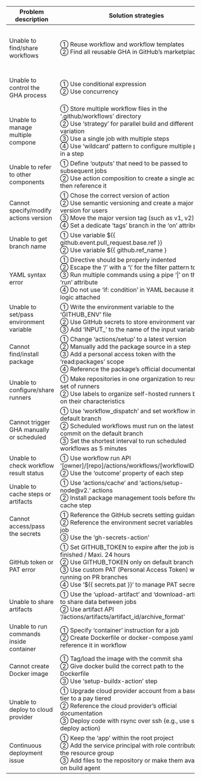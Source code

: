 | Problem description | Solution strategies | Examples |
| ---- | ---- | ---- |
|Unable to find/share workflows   | ① Reuse workflow and workflow templates <br> ② Find all reusable GHA in GitHub’s marketplace |① https://stackoverflow.com/questions/59230841/does-github-actions-have-templates <br>  ② https://stackoverflow.com/questions/64373957/github-actions-is-there-anywhere-that-lists-them-all |
|Unable to control the GHA process|① Use conditional expression <br> ② Use concurrency |① https://stackoverflow.com/questions/60589373/how-to-force-to-exit-in-github-actions-step <br>  ②|
|Unable to manage multiple compone|① Store multiple workflow files in the ‘.github/workflows’ directory <br> ② Use ‘strategy’ for parallel build and different variation <br> ③ Use a single job with multiple steps <br> ④ Use ‘wildcard’ pattern to configure multiple paths in a step  |① <br>  ② <br> ③ <br> ④|
|Unable to refer to other components|① Define ‘outputs’ that need to be passed to subsequent jobs <br> ② Use action composition to create a single action then reference it |① <br>  ②|
|Cannot specify/modify actions version | ① Chose the correct version of action <br> ② Use semantic versioning and create a major version for users <br> ③ Move the major version tag (such as v1, v2) <br> ④ Set a dedicate ‘tags’ branch in the ‘on’ attributte |① <br>  ② <br> ③ <br> ④|
|Unable to get branch name | ① Use variable ${{ github.event.pull_request.base.ref }} <br> ② Use variable ${{ github.ref_name } |① <br>  ②|
|YAML syntax error | ① Directive should be properly indented <br> ② Escape the ‘/’ with a ‘\’ for the filter pattern to work <br> ③ Run multiple commands using a pipe ‘\|’ on the ‘run’ attribute <br> ④ Do not use ‘if: condition’ in YAML because it is no logic attached |① <br>  ② <br> ③ <br> ④|
|Unable to set/pass environment variable | ① Write the environment variable to the ‘GITHUB_ENV’ file <br> ② Use GitHub secrets to store environment variables <br> ③ Add ‘INPUT_’ to the name of the input variable |① <br>  ② <br> ③|
|Cannot find/install package | ① Change ‘actions/setup’ to a latest version <br> ② Manually add the package source in a step <br> ③ Add a personal access token with the ‘read:packages’ scope <br> ④ Reference the package’s official documentation |① <br>  ② <br> ③ <br> ④|
|Unable to configure/share runners | ① Make repositories in one organization to reuse a set of runners <br> ② Use labels to organize self-hosted runners based on their characteristics |① <br>  ②|
|Cannot trigger GHA manually or scheduled | ① Use ‘workflow_dispatch’ and set workflow in the default branch <br> ② Scheduled workflows must run on the latest commit on the default branch <br> ③ Set the shortest interval to run scheduled workflows as 5 minutes |① <br>  ② <br> ③|
|Unable to check workflow result status | ① Use workflow run API ‘[owner]/[repo]/actions/workflows/[workflowID]/runs’ <br> ② Use the ‘outcome’ property of each step |① <br>  ②|
| Unable to cache steps or artifacts | ① Use ‘actions/cache’ and ‘actions/setup-node@v2.’ actions <br> ② Install package management tools before the cache step |① <br>  ②|
|Cannot access/pass the secrets | ① Reference the GitHub secrets setting guidance <br> ② Reference the environment secret variables in the job <br> ③ Use the ‘gh-secrets-action’ |① <br>  ②  <br> ③|
|GitHub token or PAT error | ① Set GITHUB_TOKEN to expire after the job is finished / Maxi. 24 hours <br> ② Use GITHUB_TOKEN only on default branch <br> ③ Use custom PAT (Personal Access Token) when running on PR branches <br> ④ Use ‘${{ secrets.pat }}’ to manage PAT secret |① <br>  ②  <br> ③ <br> ④ |
|Unable to share artifacts  | ① Use the ‘upload-artifact’ and ‘download-artifact’ to share data between jobs <br> ② Use artifact API ‘/actions/artifacts/artifact_id/archive_format' |① <br>  ②|
|Unable to run commands inside container | ① Specify ‘container’ instruction for a job <br> ② Create Dockerfile or docker-compose.yaml then reference it in workflow |① <br>  ②|
| Cannot create Docker image | ① Tag/load the image with the commit sha <br> ② Give docker build the correct path to the Dockerfile <br> ③ Use ‘setup-buildx-action’ step |① <br>  ② <br> ③ |
|Unable to deploy to cloud provider | ① Upgrade cloud provider account from a base free tier to a pay tiered <br> ② Reference the cloud provider’s official documentation <br> ③ Deploy code with rsync over ssh (e.g., use ssh deploy action) |① <br>  ② <br> ③|
|Continuous deployment issue | ① Keep the ‘app’ within the root project <br> ② Add the service principal with role contributor to the resource group <br> ③ Add files to the repository or make them available on build agent |① <br>  ② <br> ③|
